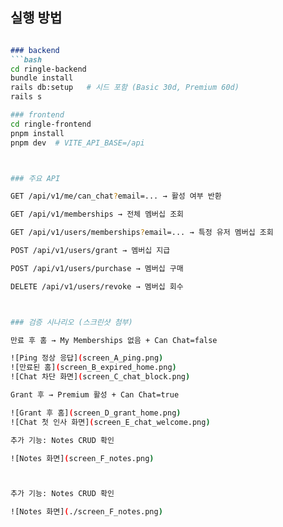 ## 실행 방법


```md

### backend
```bash
cd ringle-backend
bundle install
rails db:setup   # 시드 포함 (Basic 30d, Premium 60d)
rails s

### frontend
cd ringle-frontend
pnpm install
pnpm dev  # VITE_API_BASE=/api



### 주요 API

GET /api/v1/me/can_chat?email=... → 활성 여부 반환

GET /api/v1/memberships → 전체 멤버십 조회

GET /api/v1/users/memberships?email=... → 특정 유저 멤버십 조회

POST /api/v1/users/grant → 멤버십 지급

POST /api/v1/users/purchase → 멤버십 구매

DELETE /api/v1/users/revoke → 멤버십 회수



### 검증 시나리오 (스크린샷 첨부)

만료 후 홈 → My Memberships 없음 + Can Chat=false

![Ping 정상 응답](screen_A_ping.png)
![만료된 홈](screen_B_expired_home.png)
![Chat 차단 화면](screen_C_chat_block.png)

Grant 후 → Premium 활성 + Can Chat=true

![Grant 후 홈](screen_D_grant_home.png)
![Chat 첫 인사 화면](screen_E_chat_welcome.png)

추가 기능: Notes CRUD 확인

![Notes 화면](screen_F_notes.png)



추가 기능: Notes CRUD 확인  

![Notes 화면](./screen_F_notes.png)

